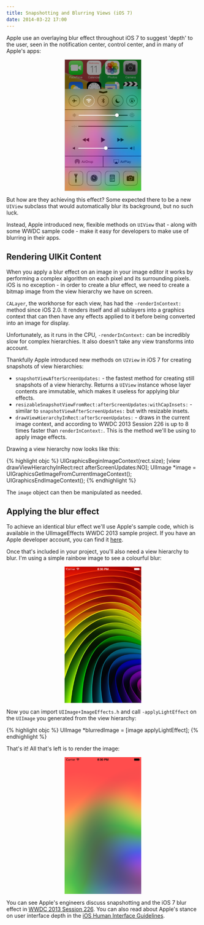 ```yaml
---
title: Snapshotting and Blurring Views (iOS 7)
date: 2014-03-22 17:00
---
```


Apple use an overlaying blur effect throughout iOS 7 to suggest 'depth' to the user, seen in the notification center, control center, and in many of Apple's apps:

<img src="/assets/images/2014/03/embrace_translucency_2x2.png" style='width: 200px; margin: auto; display: block;'>

But how are they achieving this effect? Some expected there to be a new `UIView` subclass that would automatically blur its background, but no such luck.

Instead, Apple introduced new, flexible methods on `UIView` that - along with some WWDC sample code - make it easy for developers to make use of blurring in their apps.

Rendering UIKit Content
---

When you apply a blur effect on an image in your image editor it works by performing a complex algorithm on each pixel and its surrounding pixels. iOS is no exception - in order to create a blur effect, we need to create a bitmap image from the view hierarchy we have on screen.

`CALayer`, the workhorse for each view, has had the `-renderInContext:` method since iOS 2.0. It renders itself and all sublayers into a graphics context that can then have any effects applied to it before being converted into an image for display.

Unfortunately, as it runs in the CPU, `-renderInContext:` can be incredibly slow for complex hierarchies. It also doesn't take any view transforms into account.

Thankfully Apple introduced new methods on `UIView` in iOS 7 for creating snapshots of view hierarchies:

- `snapshotViewAfterScreenUpdates:` - the fastest method for creating still snapshots of a view hierarchy. Returns a `UIView` instance whose layer contents are immutable, which makes it useless for applying blur effects.
- `resizableSnapshotViewFromRect:afterScreenUpdates:withCapInsets:` - similar to `snapshotViewAfterScreenUpdates:` but with resizable insets.
- `drawViewHierarchyInRect:afterScreenUpdates:` - draws in the current image context, and according to WWDC 2013 Session 226 is up to 8 times faster than `renderInContext:`. This is the method we'll be using to apply image effects.

Drawing a view hierarchy now looks like this:

{% highlight objc %}
UIGraphicsBeginImageContext(rect.size);
[view drawViewHierarchyInRect:rect afterScreenUpdates:NO];
UIImage *image = UIGraphicsGetImageFromCurrentImageContext();
UIGraphicsEndImageContext();
{% endhighlight %}

The `image` object can then be manipulated as needed.

Applying the blur effect
---

To achieve an identical blur effect we'll use Apple's sample code, which is available in the UIImageEffects WWDC 2013 sample project. If you have an Apple developer account, you can find it [here](https://developer.apple.com/downloads/index.action?name=WWDC%202013).

Once that's included in your project, you'll also need a view hierarchy to blur. I'm using a simple rainbow image to see a colourful blur:

<img src="/assets/images/2014/03/ios-simulator-screen-shot-22-mar-2014-20-30-31.png" style='width: 200px; margin: auto; display: block;'>

Now you can import `UIImage+ImageEffects.h` and call `-applyLightEffect` on the `UIImage` you generated from the view hierarchy:

{% highlight objc %}
UIImage *blurredImage = [image applyLightEffect];
{% endhighlight %}

That's it! All that's left is to render the image:

<img src="/assets/images/2014/03/ios-simulator-screen-shot-22-mar-2014-20-30-33.png" style='width: 200px; margin: auto; display: block;'>

You can see Apple's engineers discuss snapshotting and the iOS 7 blur effect in [WWDC 2013 Session 226](https://developer.apple.com/videos/wwdc/2013/). You can also read about Apple's stance on user interface depth in the [iOS Human Interface Guidelines](https://developer.apple.com/library/ios/documentation/userexperience/conceptual/MobileHIG/index.html).
